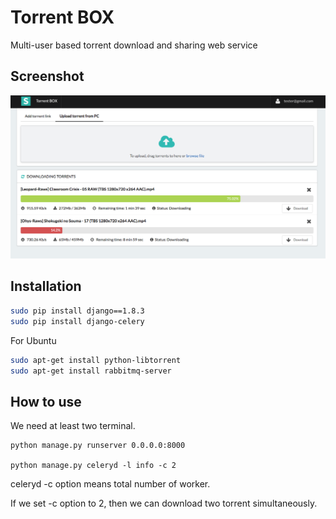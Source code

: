 # Torrent BOX
Multi-user based torrent download and sharing web service

## Screenshot
![demo](./img/TorrentBOX_screenshot.png)

## Installation
```bash
sudo pip install django==1.8.3
sudo pip install django-celery
```
For Ubuntu
```bash
sudo apt-get install python-libtorrent
sudo apt-get install rabbitmq-server
```

## How to use
We need at least two terminal.

    python manage.py runserver 0.0.0.0:8000

    python manage.py celeryd -l info -c 2

celeryd -c option means total number of worker.

If we set -c option to 2, then we can download two torrent simultaneously.
